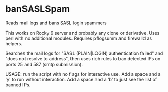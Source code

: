 # banSASLSpam
Reads mail logs and bans SASL login spammers

This works on Rocky 9 server and probably any clone or derivative. 
Uses perl with no additional modules. Requires pflogsumm and firewalld as helpers. 

Searches the mail logs for "SASL (PLAIN|LOGIN) authentication failed" and "does not resolve to address", 
then uses rich rules to ban detected IPs on ports 25 and 587 (smtp submission).

USAGE: run the script with no flags for interactive use. 
Add a space and a 'y' to run without interaction. 
Add a space and a 'b' to just see the list of banned IPs. 
